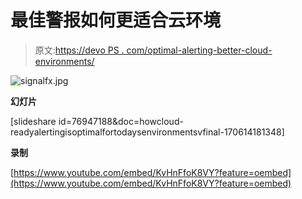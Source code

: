 # 最佳警报如何更适合云环境

> 原文:[https://devo PS . com/optimal-alerting-better-cloud-environments/](https://devops.com/optimal-alerting-better-cloud-environments/)

![signalfx.jpg](../Images/3fbcdebf2d8617466bd6f65665b0cd95.png)

**幻灯片**

[slideshare id=76947188&doc=howcloud-readyalertingisoptimalfortodaysenvironmentsvfinal-170614181348]

**录制**

[https://www.youtube.com/embed/KvHnFfoK8VY?feature=oembed](https://www.youtube.com/embed/KvHnFfoK8VY?feature=oembed)